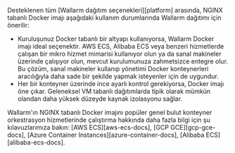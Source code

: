 Desteklenen tüm [Wallarm dağıtım seçenekleri][platform] arasında, NGINX tabanlı Docker imajı aşağıdaki kullanım durumlarında Wallarm dağıtımı için önerilir:

* Kuruluşunuz Docker tabanlı bir altyapı kullanıyorsa, Wallarm Docker imajı ideal seçenektir. AWS ECS, Alibaba ECS veya benzeri hizmetlerde çalışan bir mikro hizmet mimarisi kullanıyor olun ya da sanal makineler üzerinde çalışıyor olun, mevcut kurulumunuza zahmetsizce entegre olur. Bu çözüm, sanal makineler kullanıp yönetimi Docker konteynerleri aracılığıyla daha sade bir şekilde yapmak isteyenler için de uygundur.
* Her bir konteyner üzerinde ince ayarlı kontrol gerekiyorsa, Docker imajı öne çıkar. Geleneksel VM tabanlı dağıtımlarda tipik olarak mümkün olandan daha yüksek düzeyde kaynak izolasyonu sağlar.

Wallarm'ın NGINX tabanlı Docker imajını popüler genel bulut konteyner orkestrasyon hizmetlerinde çalıştırma hakkında daha fazla bilgi için şu kılavuzlarımıza bakın: [AWS ECS][aws-ecs-docs], [GCP GCE][gcp-gce-docs], [Azure Container Instances][azure-container-docs], [Alibaba ECS][alibaba-ecs-docs].